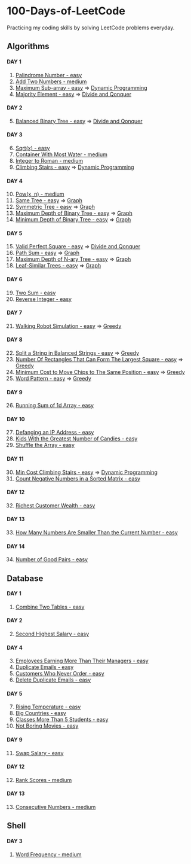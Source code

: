 # 100-Days-of-LeetCode

Practicing my coding skills by solving LeetCode problems everyday.

## Algorithms

#### DAY 1

1. [Palindrome Number - easy](Algorithms/Palindrome-Number.cs)
2. [Add Two Numbers - medium](Algorithms/Add-Two-Numbers.cs)
3. [Maximum Sub-array - easy](Algorithms/Maximum-Sub-array.cs) => [Dynamic Programming](https://www.geeksforgeeks.org/dynamic-programming/)
4. [Majority Element - easy](Algorithms/Majority-Element.cs)  => [Divide and Qonquer](https://www.geeksforgeeks.org/divide-and-conquer-algorithm-introduction/)

#### DAY 2

5. [Balanced Binary Tree - easy](Algorithms/Balanced-Binary-Tree.cs) => [Divide and Qonquer](https://www.geeksforgeeks.org/divide-and-conquer-algorithm-introduction/) 

#### DAY 3 

6. [Sqrt(x) - easy](/Algorithms/Sqrt(x).cs)
7. [Container With Most Water - medium](Algorithms/container-with-most-water.cs)
8. [Integer to Roman - medium](Algorithms/Integer-to-Roman.cs)
9. [Climbing Stairs - easy](Algorithms/Climbing-Stairs.cs) => [Dynamic Programming](https://www.geeksforgeeks.org/dynamic-programming/)

#### DAY 4

10. [Pow(x, n) - medium](Algorithms/Pow(x%2C%20n).cs)
11. [Same Tree - easy](Algorithms/Same-Tree.cs) => [Graph](https://www.geeksforgeeks.org/graph-data-structure-and-algorithms/)
12. [Symmetric Tree - easy](Algorithms/Symmetric-Tree.cs) => [Graph](https://www.geeksforgeeks.org/graph-data-structure-and-algorithms/)
13. [Maximum Depth of Binary Tree - easy](Algorithms/Maximum-Depth-of-Binary-Tree.cs) => [Graph](https://www.geeksforgeeks.org/graph-data-structure-and-algorithms/)
14. [Minimum Depth of Binary Tree - easy](Algorithms/Minimum-Depth-of-Binary-Tree.cs) => [Graph](https://www.geeksforgeeks.org/graph-data-structure-and-algorithms/)

#### DAY 5

15. [Valid Perfect Square - easy](Algorithms/Valid-Perfect-Square.cs) => [Divide and Qonquer](https://www.geeksforgeeks.org/divide-and-conquer-algorithm-introduction/)
16. [Path Sum - easy](Algotithms/Path-Sum.cs) => [Graph](https://www.geeksforgeeks.org/graph-data-structure-and-algorithms/)
17. [Maximum Depth of N-ary Tree - easy](Algorithms/Maximum-Depth-of-N-ary-Tree.cs) => [Graph](https://www.geeksforgeeks.org/graph-data-structure-and-algorithms/)
18. [Leaf-Similar Trees - easy](Algorithms/Leaf-Similar-Trees.cs) => [Graph](https://www.geeksforgeeks.org/graph-data-structure-and-algorithms/)

#### DAY 6

19. [Two Sum - easy](Algorithms/Two-Sum.cs)
20. [Reverse Integer - easy](Algorithms/Reverse-Integer.cs)

#### DAY 7 

21. [Walking Robot Simulation - easy](Algorithms/Walking-Robot-Simulation.cs) => [Greedy](https://www.geeksforgeeks.org/greedy-algorithms/)

#### DAY 8

22. [Split a String in Balanced Strings - easy](Algorithms/Split-a-String-in-Balanced-Strings.cs) => [Greedy](https://www.geeksforgeeks.org/greedy-algorithms/)
23. [Number Of Rectangles That Can Form The Largest Square - easy](Algorithms/Number-of-Rectangles-That-Can-Form-The-Largest-Square.cs) => [Greedy](https://www.geeksforgeeks.org/greedy-algorithms/)
24. [Minimum Cost to Move Chips to The Same Position - easy](Algorithms/Minimum-Cost-to-Move-Chips-to-The-Same-Position.cs) => [Greedy](https://www.geeksforgeeks.org/greedy-algorithms/)
25. [Word Pattern - easy](Algorithms/Word-Pattern.cs) => [Greedy](https://www.geeksforgeeks.org/greedy-algorithms/)

#### DAY 9

26. [Running Sum of 1d Array - easy](Algorithms/Running-Sum-of-1d-Array.cs)

#### DAY 10

27. [Defanging an IP Address - easy](Algorithms/Defanging-an-IP-Address.cs)
28. [Kids With the Greatest Number of Candies - easy](Algorithms/Kids-With-the-Greatest-Number-of-Candies.cs)
29. [Shuffle the Array - easy](Algorithms/Shuffle-the-Array.cs)

#### DAY 11

30. [Min Cost Climbing Stairs - easy](Algorithms/Min-Cost-Climbing-Stairs.cs) => [Dynamic Programming](https://www.geeksforgeeks.org/dynamic-programming/)
31. [Count Negative Numbers in a Sorted Matrix - easy](Algorithms/Count-Negative-Numbers-in-a-Sorted-Matrix.cs)

#### DAY 12

32. [Richest Customer Wealth - easy](Algorithms/Richest-Customer-Wealth.cs)

#### DAY 13 

33. [How Many Numbers Are Smaller Than the Current Number - easy](Algorithms/How-Many-Numbers-Are-Smaller-Than-the-Current-Number.cs)

#### DAY 14

34. [Number of Good Pairs - easy](Algorithms/Number-of-Good-Pairs.cs)

## Database

#### DAY 1

1. [Combine Two Tables - easy](Database/Combine-Two-Tables.sql)

#### DAY 2

2. [Second Highest Salary - easy](Database/Second-Highest-Salary.sql)

#### DAY 4

3. [Employees Earning More Than Their Managers - easy](Database/Employees-Earning-More-Than-Their-Managers.sql)
4. [Duplicate Emails - easy](Database/Duplicate-Emails.sql)
5. [Customers Who Never Order - easy](Database/Combine-Two-Tables.sql)
6. [Delete Duplicate Emails - easy](Database/Delete-Duplicate-Emails.sql)

#### DAY 5

7. [Rising Temperature - easy](Database/Rising-Temperature.sql)
8. [Big Countries - easy](Database/Big-Countries.sql)
9. [Classes More Than 5 Students - easy](Database/Classes-More-Than-5-Students.sql)
10. [Not Boring Movies - easy](Database/Not-Boring-Movies.sql)

#### DAY 9 

11. [Swap Salary - easy](Database/Swap-Salary.sql)

#### DAY 12

12. [Rank Scores - medium](Database/Rank-Scores.sql)

#### DAY 13

13. [Consecutive Numbers - medium](Database/Consecutive-Numbers.sql)


## Shell

#### DAY 3

1. [Word Frequency - medium](Shell/Word-Frequency.sh)

